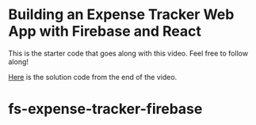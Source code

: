 # Building an Expense Tracker Web App with Firebase and React

This is the starter code that goes along with this video. Feel free to follow along!

[Here]() is the solution code from the end of the video. 
# fs-expense-tracker-firebase
